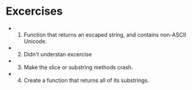 # Excercises

- 01. Function that returns an escaped string, and contains non-ASCII Unicode.
- 02. Didn't understan excercise
- 03. Make the slice or substring methods crash.
- 04. Create a function that returns all of its substrings.